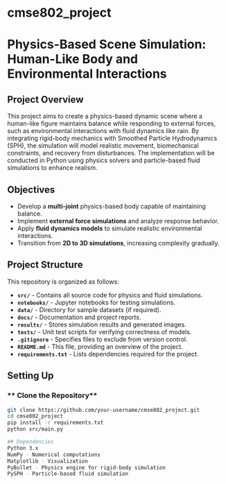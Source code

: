 # cmse802_project

# Physics-Based Scene Simulation: Human-Like Body and Environmental Interactions  

## Project Overview  
This project aims to create a physics-based dynamic scene where a human-like figure maintains balance while responding to external forces, such as environmental interactions with fluid dynamics like rain. By integrating rigid-body mechanics with Smoothed Particle Hydrodynamics (SPH), the simulation will model realistic movement, biomechanical constraints, and recovery from disturbances. The implementation will be conducted in Python using physics solvers and particle-based fluid simulations to enhance realism.

## Objectives  
- Develop a **multi-joint** physics-based body capable of maintaining balance.  
- Implement **external force simulations** and analyze response behavior.  
- Apply **fluid dynamics models** to simulate realistic environmental interactions.  
- Transition from **2D to 3D simulations**, increasing complexity gradually.  

## Project Structure  
This repository is organized as follows:  

- **`src/`** - Contains all source code for physics and fluid simulations.  
- **`notebooks/`** - Jupyter notebooks for testing simulations.  
- **`data/`** - Directory for sample datasets (if required).  
- **`docs/`** - Documentation and project reports.  
- **`results/`** - Stores simulation results and generated images.  
- **`tests/`** - Unit test scripts for verifying correctness of models.  
- **`.gitignore`** - Specifies files to exclude from version control.  
- **`README.md`** - This file, providing an overview of the project.  
- **`requirements.txt`** - Lists dependencies required for the project.   

##  Setting Up  
### ** Clone the Repository**
```sh
git clone https://github.com/your-username/cmse802_project.git
cd cmse802_project
pip install -r requirements.txt
python src/main.py

## Dependencies
Python 3.x
NumPy - Numerical computations
Matplotlib - Visualization
PyBullet - Physics engine for rigid-body simulation
PySPH - Particle-based fluid simulation


